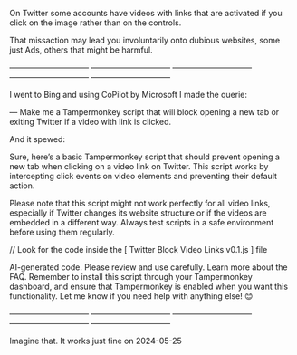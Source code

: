 On Twitter some accounts have videos with links that are activated if you click on the image rather than on the controls.

That missaction may lead you involuntarily onto dubious websites, some just Ads, others that might be harmful.

—————————— —————————— —————————— —————————— ——————————

I went to Bing and using CoPilot by Microsoft I made the querie:

— Make me a Tampermonkey script that will block opening a new tab or exiting Twitter if a video with link is clicked.

And it spewed:

Sure, here’s a basic Tampermonkey script that should prevent opening a new tab when clicking on a video link on Twitter. This script works by intercepting click events on video elements and preventing their default action.

Please note that this script might not work perfectly for all video links, especially if Twitter changes its website structure or if the videos are embedded in a different way. Always test scripts in a safe environment before using them regularly.

// Look for the code inside the [ Twitter Block Video Links v0.1.js ] file

AI-generated code. Please review and use carefully. Learn more about the FAQ.
Remember to install this script through your Tampermonkey dashboard, and ensure that Tampermonkey is enabled when you want this functionality. Let me know if you need help with anything else! 😊

—————————— —————————— —————————— —————————— ——————————

Imagine that. It works just fine on 2024-05-25
